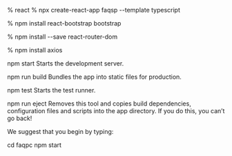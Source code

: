 % react % npx create-react-app faqsp --template typescript

% npm install react-bootstrap bootstrap

% npm install --save react-router-dom

% npm install axios




  npm start
    Starts the development server.

  npm run build
    Bundles the app into static files for production.

  npm test
    Starts the test runner.

  npm run eject
    Removes this tool and copies build dependencies, configuration files
    and scripts into the app directory. If you do this, you can’t go back!

We suggest that you begin by typing:

  cd faqpc
  npm start